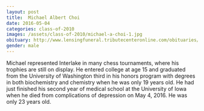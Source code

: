 ```yaml
---
layout: post
title:  Michael Albert Choi
date: 2016-05-04
categories: class-of-2010
images: /assets/class-of-2010/michael-a-choi-1.jpg
obituary: http://www.lensingfuneral.tributecenteronline.com/obituaries/obituary-listings?obId=892077#/obituaryInfo
gender: male
---
```

Michael represented Interlake in many chess tournaments, where his trophies are still on display. He entered college at age 15 and graduated from the University of Washington third in his honors program with degrees in both biochemistry and chemistry when he was only 19 years old. He had just finished his second year of medical school at the University of Iowa when he died from complications of depression on May 4, 2016.  He was only 23 years old.
